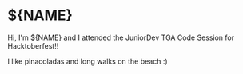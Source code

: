 # ${NAME}

Hi, I'm ${NAME} and I attended the JuniorDev TGA Code Session for Hacktoberfest!!

I like pinacoladas and long walks on the beach :)